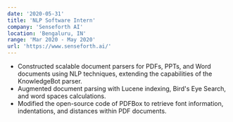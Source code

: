 ```yaml
---
date: '2020-05-31'
title: 'NLP Software Intern'
company: 'Senseforth AI'
location: 'Bengaluru, IN'
range: 'Mar 2020 - May 2020'
url: 'https://www.senseforth.ai/'
---
```


- Constructed scalable document parsers for PDFs, PPTs, and Word documents using NLP techniques, extending the capabilities of the KnowledgeBot parser.
- Augmented document parsing with Lucene indexing, Bird's Eye Search, and word spaces calculations.
- Modified the open-source code of PDFBox to retrieve font information, indentations, and distances within PDF documents.
